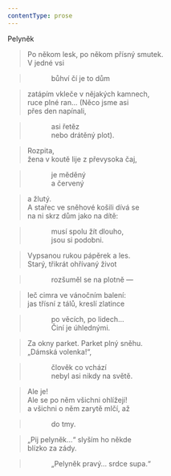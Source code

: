 ```yaml
---
contentType: prose
---
```


Pelyněk

> Po někom lesk, po někom přísný smutek.  
> V jedné vsi

>             bůhví čí je to dům

> zatápím vkleče v nějakých kamnech,  
> ruce plné ran… (Něco jsme asi  
> přes den napínali,

>             asi řetěz  
>             nebo drátěný plot).

> Rozpita,  
> žena v koutě lije z převysoka čaj,

>             je měděný  
>             a červený

> a žlutý.  
> A stařec ve sněhové košili dívá se  
> na ni skrz dům jako na dítě:

>             musí spolu žít dlouho,  
>             jsou si podobni.

> Vypsanou rukou pápěrek a les.  
> Starý, třikrát ohřívaný život

>             rozšuměl se na plotně —

> leč cimra ve vánočním balení:  
> jas třísní z tálů, kreslí zlatince

>             po věcích, po lidech…  
>             Činí je úhlednými.

> Za okny parket. Parket plný sněhu.  
> „Dámská volenka!“,

>             člověk co vchází  
>             nebyl asi nikdy na světě.

> Ale je!  
> Ale se po něm všichni ohlížejí!  
> a všichni o něm zarytě mlčí, až

>             do tmy.

> „Pij pelyněk…“ slyším ho někde  
> blízko za zády.

>             „Pelyněk pravý… srdce supa.“
